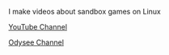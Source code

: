 I make videos about sandbox games on Linux

[YouTube Channel](https://www.youtube.com/c/focalopus)

[Odysee Channel](https://odysee.com/@divingchannel99:5)
